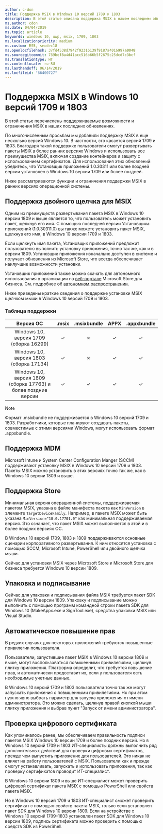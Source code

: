 ```yaml
---
author: c-don
title: Поддержка MSIX в Windows 10 версий 1709 и 1803
description: В этой статье описана поддержка MSIX в нашем последнем обновлении за 22.01.2019 г.
ms.author: cdon
ms.date: 04/04/2019
ms.topic: article
keywords: windows 10, uwp, msix, 1709, 1803
ms.localizationpriority: medium
ms.custom: RS5, seodec18
ms.openlocfilehash: 37fd4538d7942f92316139f9187a4016997a0048
ms.sourcegitcommit: 789bef8a4d41acc516b66b5f2675c25dcd7c3bcf
ms.translationtype: HT
ms.contentlocale: ru-RU
ms.lasthandoff: 06/14/2019
ms.locfileid: "66400727"
---
```

# <a name="msix-support-on-windows-10-version-1709-and-1803"></a>Поддержка MSIX в Windows 10 версий 1709 и 1803

В этой статье перечислены поддерживаемые возможности и ограничения MSIX в наших последних обновлениях.

По многочисленным просьбам мы добавили поддержку MSIX в еще несколько версий Windows 10. В частности, это касается версий 1709 и 1803. Благодаря такой поддержке пользователи смогут развертывать пакеты MSIX в более ранних версиях Windows и использовать все преимущества MSIX, включая создание контейнеров и защиту с использованием сертификатов. Для использования этих обновлений убедитесь, что Установщик приложений 1.0.30311 или более поздней версии установлен в Windows 10 версии 1709 или более поздней. 

Ниже рассматриваются функции и ограничения поддержки MSIX в ранних версиях операционной системы.

##  <a name="msix-double-click-support"></a>Поддержка двойного щелчка для MSIX

Одним из преимуществ развертывания пакета MSIX в Windows 10 версии 1809 и выше является то, что пользователь может установить пакет, щелкнув его имя. С помощью последней версии Установщика приложений (1.0.30311.0) вы также можете установить пакет MSIX, щелкнув его имя, в Windows 10 версии 1709 и 1803.

Если щелкнуть имя пакета, Установщик приложений предложит пользователю выполнить установку приложения, точно так же, как и в версии 1809. Установщик приложения изначально доступен в системе и получает обновления из Microsoft Store, что всегда обеспечивает наилучшие возможности установки.

Установщик приложений также можно скачать для автономного использования в организации на [веб-портале](https://businessstore.microsoft.com/store/details/app-installer/9NBLGGH4NNS1) Microsoft Store для бизнеса. См. подробнее об [автономном распространении](https://docs.microsoft.com/microsoft-store/distribute-offline-apps#download-an-offline-licensed-app).

Ниже приведены краткие сведения о поддержке установки MSIX щелчком мыши в Windows 10 версий 1709 и 1803.

### <a name="support-matrix"></a>Таблица поддержки

| Версия ОС|.msix|.msixbundle|APPX|.appxbundle|
|:-------------:|:--------:|:--------:|:--------:|:--------:|
| Windows 10, версия 1709 (сборка 16299) | &#x2713; | &#x2717; | &#x2713; | &#x2713; | 
| Windows 10, версия 1803 (сборка 17134) | &#x2713; | &#x2717; | &#x2713; | &#x2713; |
| Windows 10, версия 1809 (сборка 17763) и более поздние версии | &#x2713; | &#x2713; | &#x2713; | &#x2713; |

> [!NOTE]
> Формат .msixbundle не поддерживается в Windows 10 версий 1709 и 1803.  Разработчики, которые планируют создавать пакеты, совместимые с этими версиями Windows, могут использовать формат .appxbundle.

## <a name="mdm-support"></a>Поддержка MDM

Microsoft Intune и System Center Configuration Manger (SCCM) поддерживают установку MSIX в Windows 10 версий 1709 и 1803. Пакеты MSIX можно установить в этих версиях точно так же, как в Windows 10 версии 1809 и выше.

## <a name="store-support"></a>Поддержка Store

Минимальная версия операционной системы, поддерживаемая пакетом MSIX, указана в файле манифеста пакета как `MinVersion` в элементе `TargetDeviceFamily`. Например, в пакете MSIX может быть указана `MinVersion="10.0.17701.0"` как минимальная поддерживаемая версия. Это означает, что пакет MSIX может выполняется в этой и в более поздних версиях ОС.

В Windows 10 версий 1709, 1803 и 1809 поддерживаются основные сценарии корпоративного развертывания. К ним относятся установка с помощью SCCM, Microsoft Intune, PowerShell или двойного щелчка мыши.

Сейчас для установки MSIX через Microsoft Store и Microsoft Store для бизнеса требуется Windows 10 версии 1809.

## <a name="packaging-and-signing"></a>Упаковка и подписывание

Сейчас для упаковки и подписывания файла MSIX требуется пакет SDK для Windows 10 версии 1809. Упаковку и подписывание можно выполнить с помощью программ командной строки пакета SDK для Windows 10 (MakeAppx.exe и SignTool.exe), средства упаковки MSIX или Visual Studio.

## <a name="auto-elevation"></a>Автоматическое повышение прав

В редких случаях для некоторых приложений требуются повышенные привилегии пользователя.

Пользователи, запустившие пакет MSIX в Windows 10 версии 1809 и выше, могут воспользоваться повышенными привилегиями, щелкнув плитку приложения. Платформа определит, что требуется повышение прав, и автоматически предоставит их, если у пользователя есть необходимые учетные данные.

В Windows 10 версий 1709 и 1803 пользователи точно так же могут запускать приложения с повышенными привилегиями. Но при этом нужно явно выбрать параметр для запуска приложения от имени администратора. Это можно сделать, щелкнув правой кнопкой мыши плитку приложения и выбрав пункт "Запуск от имени администратора".

## <a name="digital-certificate-verification"></a>Проверка цифрового сертификата

Как упоминалось ранее, мы обеспечиваем правильность подписи пакетов MSIX Windows 10 версии 1709 и более поздних версий. Но в Windows 10 версий 1709 и 1803 ИТ-специалисты должны выполнить ряд дополнительных действий для проверки цифровых сертификатов, прежде чем выпустить приложение для пользователей. Это никак не влияет на работу пользователей с MSIX. Пользователи как и прежде смогут устанавливать, запускать и использовать приложения, так как проверку сертификатов проводит ИТ-специалист.

В Windows 10 версии 1809 и выше ИТ-специалист может проверить цифровой сертификат пакета MSIX с помощью PowerShell или свойств пакета MSIX.

Но в Windows 10 версий 1709 и 1803 ИТ-специалист сможет проверить сертификат с помощью свойств пакета MSIX, только если установлен пакет SDK для Windows 10 версии 1809. Если на устройстве с Windows 10 версий 1709–1803 установлен пакет SDK для Windows 10 версии 1809, подпись сертификата можно проверить с помощью средств SDK из PowerShell.
